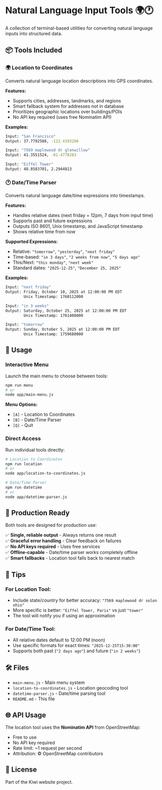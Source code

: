 # Natural Language Input Tools 🌍🕐

A collection of terminal-based utilities for converting natural language inputs into structured data.

## 📦 Tools Included

### 🌍 Location to Coordinates
Converts natural language location descriptions into GPS coordinates.

**Features:**
- Supports cities, addresses, landmarks, and regions
- Smart fallback system for addresses not in database
- Prioritizes geographic locations over buildings/POIs
- No API key required (uses free Nominatim API)

**Examples:**
```bash
Input: "San Francisco"
Output: 37.7792588, -122.4193286

Input: "7569 maplewood dr glenwillow"
Output: 41.3551524, -81.4778283

Input: "Eiffel Tower"
Output: 48.8583701, 2.2944813
```

### 🕐 Date/Time Parser
Converts natural language date/time expressions into timestamps.

**Features:**
- Handles relative dates (next friday = 12pm, 7 days from input time)
- Supports past and future expressions
- Outputs ISO 8601, Unix timestamp, and JavaScript timestamp
- Shows relative time from now

**Supported Expressions:**
- Relative: `"tomorrow"`, `"yesterday"`, `"next friday"`
- Time-based: `"in 3 days"`, `"2 weeks from now"`, `"5 days ago"`
- This/Next: `"this monday"`, `"next week"`
- Standard dates: `"2025-12-25"`, `"December 25, 2025"`

**Examples:**
```bash
Input: "next friday"
Output: Friday, October 10, 2025 at 12:00:00 PM EDT
        Unix Timestamp: 1760112000

Input: "in 3 weeks"
Output: Saturday, October 25, 2025 at 12:00:00 PM EDT
        Unix Timestamp: 1761408000

Input: "tomorrow"
Output: Sunday, October 5, 2025 at 12:00:00 PM EDT
        Unix Timestamp: 1759680000
```

## 🚀 Usage

### Interactive Menu
Launch the main menu to choose between tools:
```bash
npm run menu
# or
node app/main-menu.js
```

**Menu Options:**
- `[A]` - Location to Coordinates
- `[B]` - Date/Time Parser
- `[Q]` - Quit

### Direct Access

Run individual tools directly:

```bash
# Location to Coordinates
npm run location
# or
node app/location-to-coordinates.js

# Date/Time Parser
npm run datetime
# or
node app/datetime-parser.js
```

## 🎯 Production Ready

Both tools are designed for production use:

✅ **Single, reliable output** - Always returns one result  
✅ **Graceful error handling** - Clear feedback on failures  
✅ **No API keys required** - Uses free services  
✅ **Offline-capable** - Date/time parser works completely offline  
✅ **Smart fallbacks** - Location tool falls back to nearest match  

## 📝 Tips

### For Location Tool:
- Include state/country for better accuracy: `"7569 maplewood dr solon ohio"`
- More specific is better: `"Eiffel Tower, Paris"` vs just `"tower"`
- The tool will notify you if using an approximation

### For Date/Time Tool:
- All relative dates default to 12:00 PM (noon)
- Use specific formats for exact times: `"2025-12-25T15:30:00"`
- Supports both past (`"2 days ago"`) and future (`"in 2 weeks"`)

## 🛠️ Files

- `main-menu.js` - Main menu system
- `location-to-coordinates.js` - Location geocoding tool
- `datetime-parser.js` - Date/time parsing tool
- `README.md` - This file

## 🌐 API Usage

The location tool uses the **Nominatim API** from OpenStreetMap:
- Free to use
- No API key required
- Rate limit: ~1 request per second
- Attribution: © OpenStreetMap contributors

## 📄 License

Part of the Kiwi website project.

